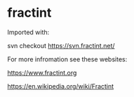 # fractint
Imported with:

svn checkout https://svn.fractint.net/

For more infromation see these websites:

https://www.fractint.org

https://en.wikipedia.org/wiki/Fractint
